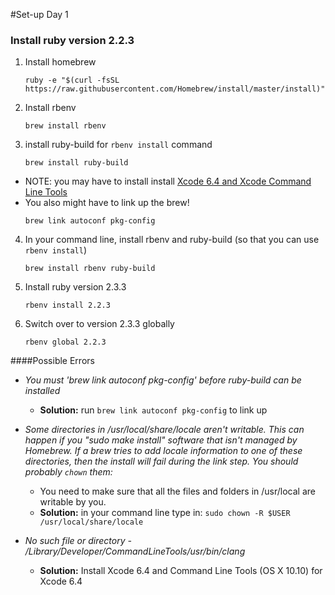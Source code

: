 #Set-up Day 1

### Install ruby version 2.2.3
1. Install homebrew 

   ```
   ruby -e "$(curl -fsSL https://raw.githubusercontent.com/Homebrew/install/master/install)"
   
   ```

2. Install rbenv

   ```
   brew install rbenv
   ```

3. install ruby-build for `rbenv install` command

   ```
   brew install ruby-build
   ```  
  + NOTE: you may have to install install   [Xcode 6.4 and Xcode Command Line Tools](https://developer.apple.com/downloads/index.action)
  + You also might have to link up the brew!  
     ```
     brew link autoconf pkg-config
     ```

4. In your command line, install rbenv and ruby-build (so that you can use  `rbenv install`)

   ```
   brew install rbenv ruby-build
   ``` 

5. Install ruby version 2.3.3

   ```
   rbenv install 2.2.3
   ```

6. Switch over to version 2.3.3 globally

   ```
   rbenv global 2.2.3
   ```

####Possible Errors
- *You must 'brew link autoconf pkg-config' before ruby-build can be installed*
  - **Solution:** run `brew link autoconf pkg-config` to link up  
  
- *Some directories in /usr/local/share/locale aren't writable. This can happen if you "sudo make install" software that isn't managed by Homebrew. If a brew tries to add locale information to one of these directories, then the install will fail during the link step. You should probably `chown` them:*
  - You need to make sure that all the files and folders in /usr/local are writable by you.
  - **Solution:** in your command line type in: `sudo chown -R $USER /usr/local/share/locale`  
  
- *No such file or directory - /Library/Developer/CommandLineTools/usr/bin/clang*
  - **Solution:** Install Xcode 6.4 and  Command Line Tools (OS X 10.10) for Xcode 6.4
